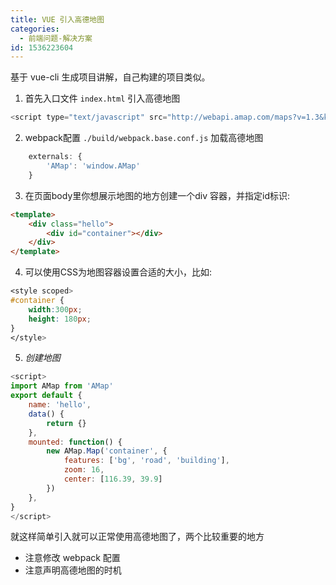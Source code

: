 ```yaml
---
title: VUE 引入高德地图
categories:
  - 前端问题-解决方案
id: 1536223604
---
```


基于 vue-cli 生成项目讲解，自己构建的项目类似。
1. 首先入口文件 `index.html` 引入高德地图

```javascript
<script type="text/javascript" src="http://webapi.amap.com/maps?v=1.3&key=您申请的key值"></script>
```
2. webpack配置 `./build/webpack.base.conf.js` 加载高德地图 

```js
    externals: {
        'AMap': 'window.AMap'
    }
```
3. 在页面body里你想展示地图的地方创建一个div 容器，并指定id标识:

``` HTML
<template>
    <div class="hello">
        <div id="container"></div>
    </div>
</template>
```
4. 可以使用CSS为地图容器设置合适的大小，比如:

```CSS
<style scoped>
#container {
    width:300px;
    height: 180px;
}
</style>
```
5. *创建地图*

```js
<script>
import AMap from 'AMap'
export default {
    name: 'hello',
    data() {
        return {}
    },
    mounted: function() {
        new AMap.Map('container', {
            features: ['bg', 'road', 'building'],
            zoom: 16,
            center: [116.39, 39.9] 
        })
    },
}
</script>
```

就这样简单引入就可以正常使用高德地图了，两个比较重要的地方
* 注意修改 webpack 配置
* 注意声明高德地图的时机


